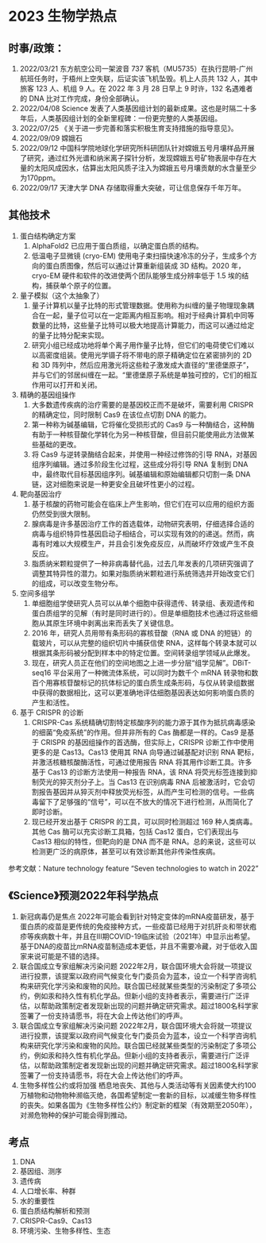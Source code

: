 # 2023 生物学热点

## 时事/政策：

1. 2022/03/21 东方航空公司一架波音 737 客机（MU5735）在执行昆明-广州航班任务时，于梧州上空失联，后证实该飞机坠毁。机上人员共 132 人，其中旅客 123 人、机组 9 人。在 2022 年 3 月 28 日早上 9 时许，132 名遇难者的 DNA 比对工作完成，身份全部确认。
2. 2022/04/08 Science 发表了人类基因组计划的最新成果。这也是时隔二十多年后，人类基因组计划的全新里程碑：一份更完整的人类基因组。
3. 2022/07/25 《关于进一步完善和落实积极生育支持措施的指导意见》。
4. 2022/09/09 嫦娥石
5. 2022/09/12 中国科学院地球化学研究所科研团队针对嫦娥五号月壤样品开展了研究，通过红外光谱和纳米离子探针分析，发现嫦娥五号矿物表层中存在大量的太阳风成因水，估算出太阳风质子注入为嫦娥五号月壤贡献的水含量至少为170ppm。
6. 2022/09/17 天津大学 DNA 存储取得重大突破，可让信息保存千年万年。

## 其他技术

1. 蛋白结构确定方案
   1. AlphaFold2 已应用于蛋白质组，以确定蛋白质的结构。
   2. 低温电子显微镜 (cryo-EM) 使用电子束扫描快速冷冻的分子，生成多个方向的蛋白质图像，然后可以通过计算重新组装成 3D 结构。2020 年，cryo-EM 硬件和软件的改进使两个团队能够生成分辨率低于 1.5 埃的结构，捕获单个原子的位置。
2. 量子模拟（这个太抽象了）
   1. 量子计算机以量子比特的形式管理数据。使用称为纠缠的量子物理现象耦合在一起，量子位可以在一定距离内相互影响。相对于经典计算机中同等数量的比特，这些量子比特可以极大地提高计算能力，而这可以通过给定的量子比特分配来实现。
   2. 研究小组已经成功地将单个离子用作量子比特，但它们的电荷使它们难以以高密度组装。使用光学镊子将不带电的原子精确定位在紧密排列的 2D 和 3D 阵列中，然后应用激光将这些粒子激发成大直径的“里德堡原子”，并与它们的邻居纠缠在一起。“里德堡原子系统是单独可控的，它们的相互作用可以打开和关闭。
3. 精确的基因组操作
   1. 大多数遗传疾病的治疗需要的是基因校正而不是破坏，需要利用 CRISPR 的精确定位，同时限制 Cas9 在该位点切割 DNA 的能力。
   2. 第一种称为碱基编辑，它将催化受损形式的 Cas9 与一种酶结合，这种酶有助于一种核苷酸化学转化为另一种核苷酸，但目前只能使用此方法做某些基础的更改。
   3. 将 Cas9 与逆转录酶结合起来，并使用一种经过修饰的引导 RNA，对基因组序列编辑。通过多阶段生化过程，这些成分将引导 RNA 复制到 DNA 中，最终取代目标基因组序列。碱基编辑和原始编辑都只切割一条 DNA 链，这对细胞来说是一种更安全且破坏性更小的过程。
4. 靶向基因治疗
   1. 基于核酸的药物可能会在临床上产生影响，但它们在可以应用的组织方面仍然受到很大限制。
   2. 腺病毒是许多基因治疗工作的首选载体，动物研究表明，仔细选择合适的病毒与组织特异性基因启动子相结合，可以实现有效的的递送。然而，病毒有时难以大规模生产，并且会引发免疫反应，从而破坏疗效或产生不良反应。
   3. 脂质纳米颗粒提供了一种非病毒替代品，过去几年发表的几项研究强调了调整其特异性的潜力。如果对脂质纳米颗粒进行系统筛选并开始改变它们的组成，可以改变生物分布。
5. 空间多组学
   1. 单细胞组学使研究人员可以从单个细胞中获得遗传、转录组、表观遗传和蛋白质组学的见解（有时是同时进行的）。但是单细胞技术也通过将这些细胞从其原生环境中剥离出来而丢失了关键信息。
   2. 2016 年，研究人员用带有条形码的寡核苷酸（RNA 或 DNA 的短链）的载玻片，可以从完整的组织切片中捕获信使 RNA，这样每个转录本就可以根据其条形码被分配到样本中的特定位置。空间转录组学领域从此爆发。
   3. 现在，研究人员正在他们的空间地图之上进一步分层“组学见解”。DBiT-seq16 平台采用了一种微流体系统，可以同时为数千个 mRNA 转录物和数百个用寡核苷酸标记的抗体标记的蛋白质生成条形码，与仅从转录组数据中获得的数据相比，这可以更准确地评估细胞基因表达如何影响蛋白质的产生和活性。
6. 基于 CRISPR 的诊断
   1. CRISPR-Cas 系统精确切割特定核酸序列的能力源于其作为抵抗病毒感染的细菌“免疫系统”的作用。但并非所有的 Cas 酶都是一样的。Cas9 是基于 CRISPR 的基因组操作的首选酶，但实际上，CRISPR 诊断工作中使用更多的是 Cas13。Cas13 使用其 RNA 向导通过碱基配对识别 RNA 靶标，并激活核糖核酸酶活性，可通过使用报告 RNA 将其用作诊断工具。许多基于 Cas13 的诊断方法使用一种报告 RNA，该 RNA 将荧光标签连接到抑制荧光的猝灭剂分子上。当 Cas13 在识别病毒 RNA 后被激活时，它会切割报告基因并从猝灭剂中释放荧光标签，从而产生可检测的信号。一些病毒留下了足够强的“信号”，可以在不放大的情况下进行检测，从而简化了即时诊断。
   2. 现已经开发出基于 CRISPR 的工具，可以同时检测超过 169 种人类病毒。其他 Cas 酶可以充实诊断工具箱，包括 Cas12 蛋白，它们表现出与 Cas13 相似的特性，但靶向的是 DNA 而不是 RNA。总的来说，这些可以检测更广泛的病原体，甚至可以有效诊断其他非传染性疾病。

参考文献：Nature technology feature “Seven technologies to watch in 2022”

## 《Science》预测2022年科学热点

1. 新冠病毒仍是焦点
2022年可能会看到针对特定变体的mRNA疫苗研发，基于蛋白质的疫苗是更传统的免疫接种方式，一些疫苗已经用于对抗肝炎和带状疱疹等疾病数十年，并且在III期COVID-19临床试验（2021年）中显示出希望。基于DNA的疫苗比mRNA疫苗制造成本更低，并且不需要冷藏，对于低收入国家来说可能是不错的选择。
2. 联合国成立专家组解决污染问题
2022年2月，联合国环境大会将就一项提议进行投票，该提案以政府间气候变化专门委员会为蓝本，设立一个科学咨询机构来研究化学污染和废物的风险。联合国已经就某些类型的污染制定了多项公约，例如汞和持久性有机化学品。但新小组的支持者表示，需要进行广泛评估，以帮助政策制定者发现新出现的问题并确定研究需求。超过1800名科学家签署了一份支持请愿书，将在大会上传达他们的呼声。
3. 联合国成立专家组解决污染问题
2022年2月，联合国环境大会将就一项提议进行投票，该提案以政府间气候变化专门委员会为蓝本，设立一个科学咨询机构来研究化学污染和废物的风险。联合国已经就某些类型的污染制定了多项公约，例如汞和持久性有机化学品。但新小组的支持者表示，需要进行广泛评估，以帮助政策制定者发现新出现的问题并确定研究需求。超过1800名科学家签署了一份支持请愿书，将在大会上传达他们的呼声。
4. 生物多样性公约或将加强
栖息地丧失、其他与人类活动等有关因素使大约100万植物和动物物种濒临灭绝，各国希望制定一套新的目标，以减缓生物多样性的丧失。如果各国为《生物多样性公约》制定新的框架（有效期至2050年），对濒危物种的保护可能会得到推动。

## 考点

1. DNA
2. 基因组、测序
3. 遗传病
4. 人口增长率、种群
5. 水的重要性
6. 蛋白质结构解析和预测
7. CRISPR-Cas9、Cas13
8. 环境污染、生物多样性、生态